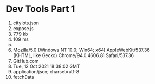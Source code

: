 # Dev Tools Part 1
<ol>
<li> citylots.json </li>
<li> expose.js </li>
<li> 779 kb </li>
<li> 109 ms <li> 
<li> Mozilla/5.0 (Windows NT 10.0; Win64; x64) AppleWebKit/537.36 (KHTML, like Gecko) Chrome/94.0.4606.81 Safari/537.36 </li>
<li> GitHub.com </li>
<li> Tue, 12 Oct 2021 18:38:02 GMT </li>
<li> application/json; charset=utf-8 </li>
<li> fetchData </li>
</ol>